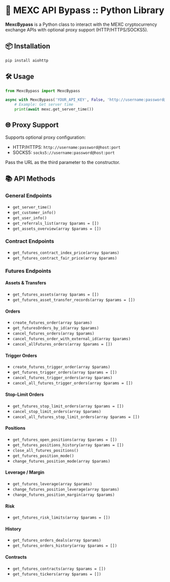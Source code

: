 # 📘 MEXC API Bypass :: Python Library

**MexcBypass** is a Python class to interact with the MEXC cryptocurrency exchange APIs with optional proxy support (HTTP/HTTPS/SOCKS5).

## 📦 Installation

```
pip install aiohttp
```

## 🛠️ Usage

```python
from MexcBypass import MexcBypass

async with MexcBypass('YOUR_API_KEY', False, 'http://username:password@host:port') as mexc:
    # Example: Get server time
    print(await mexc.get_server_time())
```

## 🌐 Proxy Support

Supports optional proxy configuration:
- HTTP/HTTPS: `http://username:password@host:port`
- SOCKS5: `socks5://username:password@host:port`

Pass the URL as the third parameter to the constructor.

## 📚 API Methods

### General Endpoints

- `get_server_time()`
- `get_customer_info()`
- `get_user_info()`
- `get_referrals_list(array $params = [])`
- `get_assets_overview(array $params = [])`

### Contract Endpoints

- `get_futures_contract_index_price(array $params)`
- `get_futures_contract_fair_price(array $params)`

### Futures Endpoints

#### Assets & Transfers

- `get_futures_assets(array $params = [])`
- `get_futures_asset_transfer_records(array $params = [])`

#### Orders

- `create_futures_order(array $params)`
- `get_futuresOrders_by_id(array $params)`
- `cancel_futures_orders(array $params)`
- `cancel_futures_order_with_external_id(array $params)`
- `cancel_allFutures_orders(array $params = [])`

#### Trigger Orders

- `create_futures_trigger_order(array $params)`
- `get_futures_trigger_orders(array $params = [])`
- `cancel_futures_trigger_orders(array $params)`
- `cancel_all_futures_trigger_orders(array $params = [])`

#### Stop-Limit Orders

- `get_futures_stop_limit_orders(array $params = [])`
- `cancel_stop_limit_orders(array $params)`
- `cancel_all_futures_stop_limit_orders(array $params = [])`

#### Positions

- `get_futures_open_positions(array $params = [])`
- `get_futures_positions_history(array $params = [])`
- `close_all_futures_positions()`
- `get_futures_position_mode()`
- `change_futures_position_mode(array $params)`

#### Leverage / Margin

- `get_futures_leverage(array $params)`
- `change_futures_position_leverage(array $params)`
- `change_futures_position_margin(array $params)`

#### Risk

- `get_futures_risk_limits(array $params = [])`

#### History

- `get_futures_orders_deals(array $params)`
- `get_futures_orders_history(array $params = [])`

#### Contracts

- `get_futures_contracts(array $params = [])`
- `get_futures_tickers(array $params = [])`